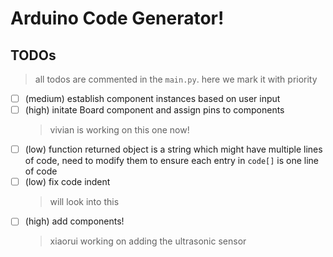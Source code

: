 # Arduino Code Generator!



## TODOs
> all todos are commented in the  `main.py`.
> here we mark it with priority

- [ ] (medium) establish component instances based on user input
- [ ] (high) initate Board component and assign pins to components
    > vivian is working on this one now!
- [ ] (low) function returned object is a string which might have multiple lines of code, need to modify them to ensure each entry in `code[]` is one line of code
- [ ] (low) fix code indent
    > will look into this
- [ ] (high) add components!
    > xiaorui working on adding the ultrasonic sensor
